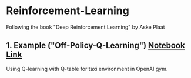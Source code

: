 # Reinforcement-Learning

Following the book "Deep Reinforcement Learning" by Aske Plaat

## 1. Example ("Off-Policy-Q-Learning") [Notebook Link](https://github.com/erdoganege/Reinforcement-Learning/blob/main/Off_Policy_Q_Learning.ipynb)
Using Q-learning with Q-table for taxi environment in OpenAI gym. 
